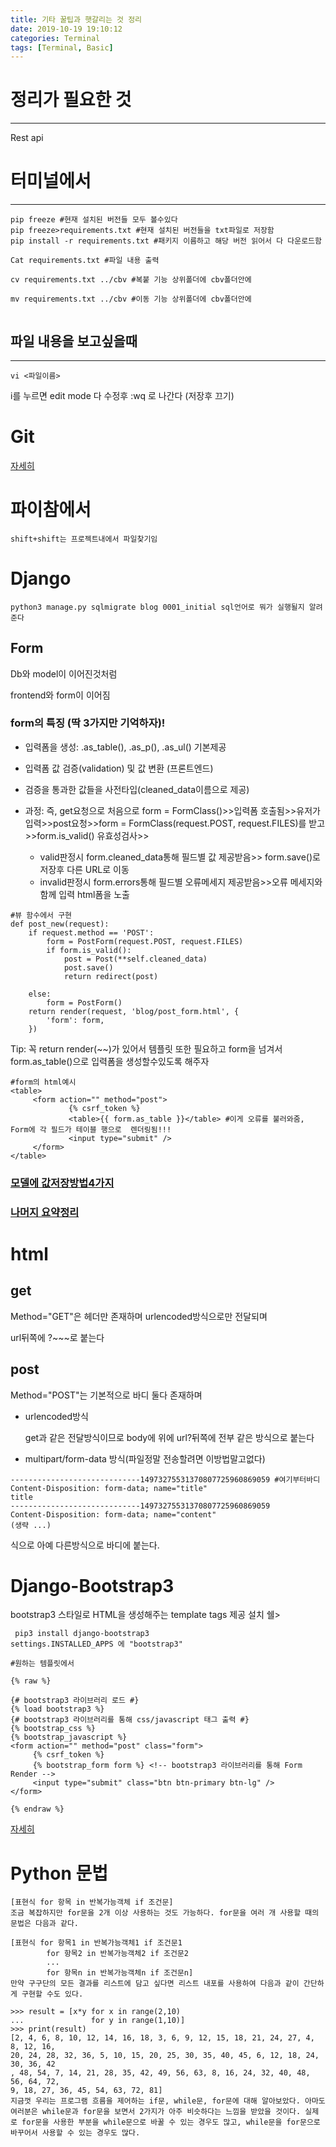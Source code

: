 ```yaml
---
title: 기타 꿀팁과 햇갈리는 것 정리
date: 2019-10-19 19:10:12
categories: Terminal
tags: [Terminal, Basic]
---
```




# 정리가 필요한 것

------

Rest api





# 터미널에서

------

```
pip freeze #현재 설치된 버전들 모두 볼수있다
pip freeze>requirements.txt #현재 설치된 버전들을 txt파일로 저장함
pip install -r requirements.txt #패키지 이름하고 해당 버전 읽어서 다 다운로드함

Cat requirements.txt #파일 내용 출력

cv requirements.txt ../cbv #복붙 기능 상위폴더에 cbv폴더안에

mv requirements.txt ../cbv #이동 기능 상위폴더에 cbv폴더안에


```

## 파일 내용을 보고싶을때

------

```
vi <파일이름>
```

i를 누르면 edit mode 
다 수정후 :wq  로 나간다 (저장후 끄기)



# Git

[자세히](https://lostcatbox.github.io/2019/10/19/git-memo/)



# 파이참에서

```
shift+shift는 프로젝트내에서 파일찾기임
```

# Django

```
python3 manage.py sqlmigrate blog 0001_initial sql언어로 뭐가 실행될지 알려준다

```

## Form

Db와 model이 이어진것처럼

frontend와 form이 이어짐

### form의 특징 (딱 3가지만 기억하자)!

- 입력폼을 생성: .as_table(), .as_p(), .as_ul() 기본제공
- 입력폼 값 검증(validation) 및 값 변환 (프론트엔드) 
- 검증을 통과한 값들을 사전타입(cleaned_data이름으로 제공)

- 과정: 즉, get요청으로 처음으로 form = FormClass()>>입력폼 호출됨>>유저가 입력>>post요청>>form = FormClass(request.POST, request.FILES)를 받고>>form.is_valid() 유효성검사>>
  - valid판정시 form.cleaned_data통해 필드별 값 제공받음>> form.save()로 저장후 다른 URL로 이동
  - invalid판정시 form.errors통해 필드별 오류메세지 제공받음>>오류 메세지와 함께 입력 html폼을 노출

```
#뷰 함수에서 구현
def post_new(request):
    if request.method == 'POST':
        form = PostForm(request.POST, request.FILES)
        if form.is_valid():
            post = Post(**self.cleaned_data)
            post.save()
            return redirect(post)
            
    else:
        form = PostForm()
    return render(request, 'blog/post_form.html', {
        'form': form,
    })
```

Tip: 꼭 return render(~~)가 있어서 템플릿 또한 필요하고 form을 넘겨서 form.as_table()으로 입력폼을 생성할수있도록 해주자

```
#form의 html예시
<table>
     <form action="" method="post">
             {% csrf_token %}
             <table>{{ form.as_table }}</table> #이게 오류를 불러와줌, Form에 각 필드가 테이블 행으로  렌더링됨!!!
             <input type="submit" />
     </form>
</table>
```

### [모델에 값저장방법4가지](https://spicyhoro.github.io/2019/11/15/django03/#Django-Style)

### [나머지 요약정리](https://spicyhoro.github.io/2019/11/15/django03/#Form-Fields)









# html

## get

Method="GET"은 헤더만 존재하며 urlencoded방식으로만 전달되며

url뒤쪽에 ?~~~로 붙는다

## post

Method="POST"는 기본적으로 바디 둘다 존재하며

- urlencoded방식

  get과 같은 전달방식이므로 body에 위에 url?뒤쪽에 전부 같은 방식으로 붙는다

- multipart/form-data 방식(파일정말 전송할려면 이방법말고없다)

```
-----------------------------14973275531370807725960869059 #여기부터바디
Content-Disposition: form-data; name="title"
title
-----------------------------14973275531370807725960869059
Content-Disposition: form-data; name="content"
(생략 ...)
```

식으로 아예 다른방식으로 바디에 붙는다. 





# Django-Bootstrap3

bootstrap3 스타일로 HTML을 생성해주는 template tags 제공 설치 쉘>

```
 pip3 install django-bootstrap3
settings.INSTALLED_APPS 에 "bootstrap3"
```

```
#원하는 템플릿에서 

{% raw %}

{# bootstrap3 라이브러리 로드 #}
{% load bootstrap3 %}
{# bootstrap3 라이브러리를 통해 css/javascript 태그 출력 #}
{% bootstrap_css %}
{% bootstrap_javascript %}
<form action="" method="post" class="form">
     {% csrf_token %}
     {% bootstrap_form form %} <!-- bootstrap3 라이브러리를 통해 Form Render -->
     <input type="submit" class="btn btn-primary btn-lg" />
</form>

{% endraw %}
```





















[자세히](https://spicyhoro.github.io/2019/11/15/django03/#django-bootstrap3-%ED%8C%A9%ED%82%A4%EC%A7%80)





# Python 문법

```
[표현식 for 항목 in 반복가능객체 if 조건문]
조금 복잡하지만 for문을 2개 이상 사용하는 것도 가능하다. for문을 여러 개 사용할 때의 문법은 다음과 같다.

[표현식 for 항목1 in 반복가능객체1 if 조건문1
        for 항목2 in 반복가능객체2 if 조건문2
        ...
        for 항목n in 반복가능객체n if 조건문n]
만약 구구단의 모든 결과를 리스트에 담고 싶다면 리스트 내포를 사용하여 다음과 같이 간단하게 구현할 수도 있다.

>>> result = [x*y for x in range(2,10)
...               for y in range(1,10)]
>>> print(result)
[2, 4, 6, 8, 10, 12, 14, 16, 18, 3, 6, 9, 12, 15, 18, 21, 24, 27, 4, 8, 12, 16,
20, 24, 28, 32, 36, 5, 10, 15, 20, 25, 30, 35, 40, 45, 6, 12, 18, 24, 30, 36, 42
, 48, 54, 7, 14, 21, 28, 35, 42, 49, 56, 63, 8, 16, 24, 32, 40, 48, 56, 64, 72,
9, 18, 27, 36, 45, 54, 63, 72, 81]
지금껏 우리는 프로그램 흐름을 제어하는 if문, while문, for문에 대해 알아보았다. 아마도 여러분은 while문과 for문을 보면서 2가지가 아주 비슷하다는 느낌을 받았을 것이다. 실제로 for문을 사용한 부분을 while문으로 바꿀 수 있는 경우도 많고, while문을 for문으로 바꾸어서 사용할 수 있는 경우도 많다.
```
